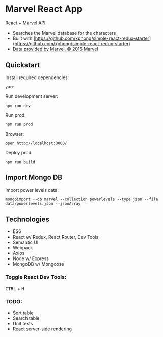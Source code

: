 # Marvel React App

React + Marvel API

* Searches the Marvel database for the characters
* Built with [https://github.com/xphong/simple-react-redux-starter](https://github.com/xphong/simple-react-redux-starter)
* [Data provided by Marvel. © 2016 Marvel](http://marvel.com)

## Quickstart

Install required dependencies:
```
yarn
```

Run development server:
```
npm run dev
```

Run prod:
```
npm run prod
```

Browser:
```
open http://localhost:3000/
```

Deploy prod:
```
npm run build
```

## Import Mongo DB

Import power levels data:
```
mongoimport --db marvel --collection powerlevels --type json --file data/powerlevels.json --jsonArray
```

## Technologies

* ES6
* React w/ Redux, React Router, Dev Tools
* Semantic UI
* Webpack
* Axios
* Node w/ Express
* MongoDB w/ Mongoose

### Toggle React Dev Tools:
<kbd>CTRL</kbd> + <kbd>H</kbd>


### TODO:

* Sort table
* Search table
* Unit tests
* React server-side rendering